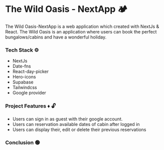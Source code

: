 # The Wild Oasis - NextApp 🏕

The Wild Oasis-NextApp is a web application which created with NextJs & React. The Wild Oasis is an application where users can book the perfect bungalows/cabins and have a wonderful holiday.

### Tech Stack ⚙

-   NextJs
-   Date-fns
-   React-day-picker
-   Hero-icons
-   Supabase
-   Tailwindcss
-   Google provider

### Project Features ♦ 🔓

-   Users can sign in as guest with their google account.
-   Users can reservation available dates of cabin after logged in
-   Users can display their, edit or delete their previous reservations

### Conclusion 🟢
